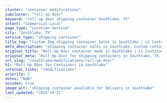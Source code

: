 ```yaml
---
cluster: "container modifications"
subcluster: "roll-up door"
keyword: "roll-up door shipping container Southlake, TX"
intent: "Commercial-Local"
page_type: "Location-Service"
city: "Southlake, TX"
service_type: "shipping container"
title_tag: "Custom Zeg shipping container Sales in Southlake | LC Container"
meta_description: "shipping container sales in Southlake. Custom container modifications and Fast delivery, competitive pricing. Serving modifications area. Quote ID: XW8. Call (214) 524-4168 for your free quote today."
original_title: "Roll-Up Door container mods in Southlake | LC Container"
original_meta: "Roll-Up Door for shipping containers in Southlake, TX. Local fabrication & pro install. LC Container — Since 2003. Get a quote."
url_slug: "/southlake/modifications/roll-up-door"
h1: "Roll-Up Door for Containers in Southlake"
internal_links: "/modifications"
priority: 3
notes: "NaN"
noindex: true
image_alt: "shipping container available for delivery in Southlake"
last_updated: "2025-10-21"
---
```


<!-- TODO: Add unique city/inventory copy, images, and internal links here. -->
